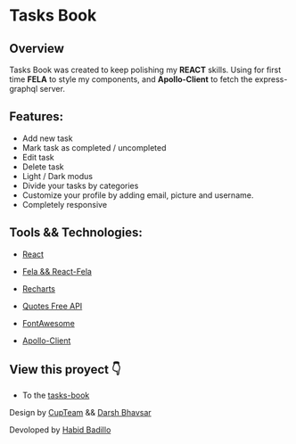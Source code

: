 # Tasks Book

## Overview

Tasks Book was created to keep polishing my **REACT** skills. Using for first time **FELA** to style my components, and **Apollo-Client** to fetch the express-graphql server.

## Features:

- Add new task
- Mark task as completed / uncompleted
- Edit task
- Delete task
- Light / Dark modus
- Divide your tasks by categories
- Customize your profile by adding email, picture and username.
- Completely responsive

## Tools && Technologies:

- [React](https://reactjs.org/)

- [Fela && React-Fela](https://fela.js.org/)
- [Recharts](https://recharts.org/en-US/)
- [Quotes Free API](https://forum.freecodecamp.org/t/free-api-inspirational-quotes-json-with-code-examples/311373)
- [FontAwesome](https://fontawesome.com/)
- [Apollo-Client](https://www.apollographql.com/docs/react/)

## View this proyect 👇

- To the [tasks-book ](https://tasks-book-nine.vercel.app/)

Design by [CupTeam](http://cupteam.com.ua/)
&&
[Darsh Bhavsar](https://www.figma.com/community/file/1075400112363458636)

Devoloped by [Habid Badillo](https://habid-badillo.vercel.app/)

